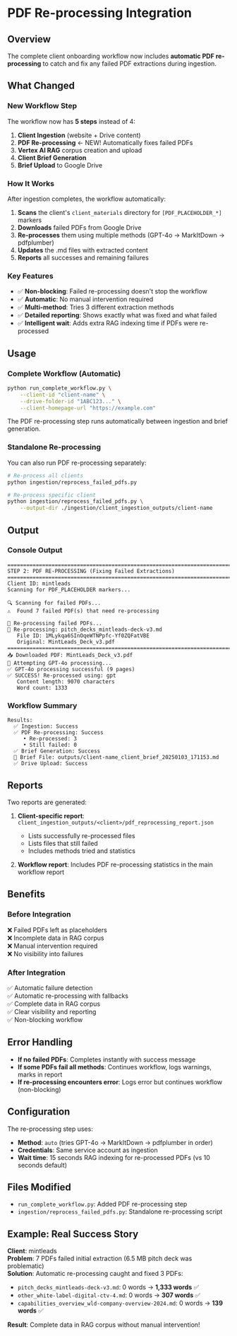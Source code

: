 # PDF Re-processing Integration

## Overview

The complete client onboarding workflow now includes **automatic PDF re-processing** to catch and fix any failed PDF extractions during ingestion.

## What Changed

### New Workflow Step

The workflow now has **5 steps** instead of 4:

1. **Client Ingestion** (website + Drive content)
2. **PDF Re-processing** ← NEW! Automatically fixes failed PDFs
3. **Vertex AI RAG** corpus creation and upload
4. **Client Brief Generation**
5. **Brief Upload** to Google Drive

### How It Works

After ingestion completes, the workflow automatically:

1. **Scans** the client's `client_materials` directory for `[PDF_PLACEHOLDER_*]` markers
2. **Downloads** failed PDFs from Google Drive
3. **Re-processes** them using multiple methods (GPT-4o → MarkItDown → pdfplumber)
4. **Updates** the .md files with extracted content
5. **Reports** all successes and remaining failures

### Key Features

- ✅ **Non-blocking**: Failed re-processing doesn't stop the workflow
- ✅ **Automatic**: No manual intervention required
- ✅ **Multi-method**: Tries 3 different extraction methods
- ✅ **Detailed reporting**: Shows exactly what was fixed and what failed
- ✅ **Intelligent wait**: Adds extra RAG indexing time if PDFs were re-processed

## Usage

### Complete Workflow (Automatic)

```bash
python run_complete_workflow.py \
    --client-id "client-name" \
    --drive-folder-id "1ABC123..." \
    --client-homepage-url "https://example.com"
```

The PDF re-processing step runs automatically between ingestion and brief generation.

### Standalone Re-processing

You can also run PDF re-processing separately:

```bash
# Re-process all clients
python ingestion/reprocess_failed_pdfs.py

# Re-process specific client
python ingestion/reprocess_failed_pdfs.py \
    --output-dir ./ingestion/client_ingestion_outputs/client-name
```

## Output

### Console Output

```
================================================================================
STEP 2: PDF RE-PROCESSING (Fixing Failed Extractions)
================================================================================
Client ID: mintleads
Scanning for PDF_PLACEHOLDER markers...

🔍 Scanning for failed PDFs...
⚠️  Found 7 failed PDF(s) that need re-processing

🔄 Re-processing failed PDFs...
🔄 Re-processing: pitch_decks_mintleads-deck-v3.md
   File ID: 1MLykqa6SInOqeWTNPpfc-Yf0ZQFatVBE
   Original: MintLeads_Deck_v3.pdf
================================================================================
📥 Downloaded PDF: MintLeads_Deck_v3.pdf
🤖 Attempting GPT-4o processing...
✅ GPT-4o processing successful (9 pages)
✅ SUCCESS! Re-processed using: gpt
   Content length: 9070 characters
   Word count: 1333
```

### Workflow Summary

```
Results:
  ✅ Ingestion: Success
  ✅ PDF Re-processing: Success
     • Re-processed: 3
     • Still failed: 0
  ✅ Brief Generation: Success
  📄 Brief File: outputs/client-name_client_brief_20250103_171153.md
  ✅ Drive Upload: Success
```

## Reports

Two reports are generated:

1. **Client-specific report**: `client_ingestion_outputs/<client>/pdf_reprocessing_report.json`
   - Lists successfully re-processed files
   - Lists files that still failed
   - Includes methods tried and statistics

2. **Workflow report**: Includes PDF re-processing statistics in the main workflow report

## Benefits

### Before Integration
❌ Failed PDFs left as placeholders  
❌ Incomplete data in RAG corpus  
❌ Manual intervention required  
❌ No visibility into failures  

### After Integration
✅ Automatic failure detection  
✅ Automatic re-processing with fallbacks  
✅ Complete data in RAG corpus  
✅ Clear visibility and reporting  
✅ Non-blocking workflow  

## Error Handling

- **If no failed PDFs**: Completes instantly with success message
- **If some PDFs fail all methods**: Continues workflow, logs warnings, marks in report
- **If re-processing encounters error**: Logs error but continues workflow (non-blocking)

## Configuration

The re-processing step uses:
- **Method**: `auto` (tries GPT-4o → MarkItDown → pdfplumber in order)
- **Credentials**: Same service account as ingestion
- **Wait time**: 15 seconds RAG indexing for re-processed PDFs (vs 10 seconds default)

## Files Modified

- `run_complete_workflow.py`: Added PDF re-processing step
- `ingestion/reprocess_failed_pdfs.py`: Standalone re-processing script

## Example: Real Success Story

**Client**: mintleads  
**Problem**: 7 PDFs failed initial extraction (6.5 MB pitch deck was problematic)  
**Solution**: Automatic re-processing caught and fixed 3 PDFs:
- `pitch_decks_mintleads-deck-v3.md`: 0 words → **1,333 words** ✅
- `other_white-label-digital-ctv-4.md`: 0 words → **307 words** ✅
- `capabilities_overview_wld-company-overview-2024.md`: 0 words → **139 words** ✅

**Result**: Complete data in RAG corpus without manual intervention!


